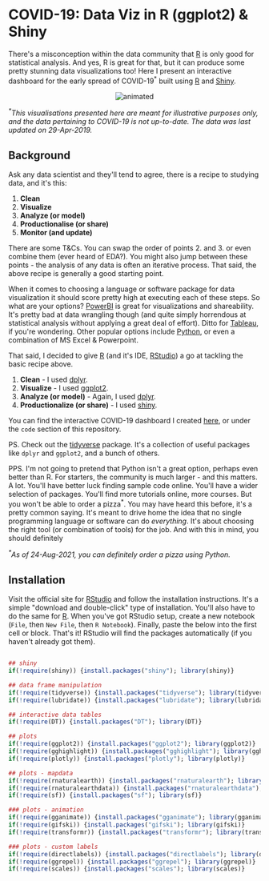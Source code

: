 # COVID-19: Data Viz in R (ggplot2) & Shiny

There's a misconception within the data community that [R](https://www.r-project.org/) is only good for statistical analysis. And yes, R is great for that, but it can produce some pretty stunning data visualizations too! Here I present an interactive dashboard for the early spread of COVID-19<sup>\*</sup> built using [R](https://www.r-project.org/) and [Shiny](https://shiny.rstudio.com/).

<p align="center">
  <img src="assets/A3_COV19_RViz1_Sample.gif" alt="animated"/>
</p>

<em><sup>\*</sup>This visualisations presented here are meant for illustrative purposes only, and the data pertaining to COVID-19 is not up-to-date. The data was last updated on 29-Apr-2019.</em>

## Background

Ask any data scientist and they'll tend to agree, there is a recipe to studying data, and it's this:

1. **Clean**
2. **Visualize**
3. **Analyze (or model)**
4. **Productionalise (or share)**
5. **Monitor (and update)**

There are some T&Cs. You can swap the order of points 2. and 3. or even combine them (ever heard of EDA?). You might also jump between these points - the analysis of any data is often an iterative process. That said, the above recipe is generally a good starting point.

When it comes to choosing a language or software package for data visualization it should score pretty high at executing each of these steps. So what are your options? [PowerBI](https://powerbi.microsoft.com/en-us/) is great for visualizations and shareability. It's pretty bad at data wrangling though (and quite simply horrendous at statistical analysis without applying a great deal of effort). Ditto for [Tableau](https://www.tableau.com/), if you're wondering. Other popular options include [Python](https://www.python.org/), or even a combination of MS Excel & Powerpoint.

That said, I decided to give [R](https://www.r-project.org/) (and it's IDE, [RStudio](https://www.rstudio.com/)) a go at tackling the basic recipe above.

1. **Clean** - I used [dplyr](https://www.rdocumentation.org/packages/dplyr/versions/0.7.8).
2. **Visualize** - I used [ggplot2](https://www.rdocumentation.org/packages/ggplot2/versions/3.3.5).
3. **Analyze (or model)** - Again, I used [dplyr](https://www.rdocumentation.org/packages/dplyr/versions/0.7.8).
4. **Productionalize (or share)** - I used [shiny](https://shiny.rstudio.com/).

You can find the interactive COVID-19 dashboard I created [here](https://github.com/cconrady/Data-Viz-in-R-ggplot2/tree/main/code), or under the `code` section of this repository.

PS. Check out the [tidyverse](https://www.tidyverse.org/packages/) package. It's a collection of useful packages like `dplyr` and `ggplot2`, and a bunch of others.

PPS. I'm not going to pretend that Python isn't a great option, perhaps even better than R. For starters, the community is much larger - and this matters. A lot. You'll have better luck finding sample code online. You'll have a wider selection of packages. You'll find more tutorials online, more courses. But you won't be able to order a pizza<sup>\*</sup>. You may have heard this before, it's a pretty common saying. It's meant to drive home the idea that no single programming language or software can do _everything_. It's about choosing the right tool (or combination of tools) for the job. And with this in mind, you should definitely 

<em><sup>\*</sup>As of 24-Aug-2021, you can definitely order a pizza using Python.</em>

## Installation

Visit the official site for [RStudio](https://www.rstudio.com/products/rstudio/) and follow the installation instructions. It's a simple "download and double-click" type of installation. You'll also have to do the same for [R](https://www.r-project.org/). When you've got RStudio setup, create a new notebook (`File`, then `New File`, then `R Notebook`). Finally, paste the below into the first cell or block. That's it! RStudio will find the packages automatically (if you haven't already got them).

```r

## shiny
if(!require(shiny)) {install.packages("shiny"); library(shiny)}

## data frame manipulation
if(!require(tidyverse)) {install.packages("tidyverse"); library(tidyverse)}
if(!require(lubridate)) {install.packages("lubridate"); library(lubridate)}

## interactive data tables 
if(!require(DT)) {install.packages("DT"); library(DT)}

## plots
if(!require(ggplot2)) {install.packages("ggplot2"); library(ggplot2)}
if(!require(gghighlight)) {install.packages("gghighlight"); library(gghighlight)}
if(!require(plotly)) {install.packages("plotly"); library(plotly)}

## plots - mapdata
if(!require(rnaturalearth)) {install.packages("rnaturalearth"); library(rnaturalearth)}
if(!require(rnaturalearthdata)) {install.packages("rnaturalearthdata"); library(rnaturalearthdata)}
if(!require(sf)) {install.packages("sf"); library(sf)}

### plots - animation
if(!require(gganimate)) {install.packages("gganimate"); library(gganimate)}
if(!require(gifski)) {install.packages("gifski"); library(gifski)}
if(!require(transformr)) {install.packages("transformr"); library(transformr)}

### plots - custom labels
if(!require(directlabels)) {install.packages("directlabels"); library(directlabels)}
if(!require(ggrepel)) {install.packages("ggrepel"); library(ggrepel)}
if(!require(scales)) {install.packages("scales"); library(scales)}
    
```